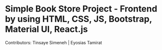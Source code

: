 # Simple Book Store Project - Frontend by using HTML, CSS, JS, Bootstrap, Material UI, React.js

Contributors: Tinsaye Simeneh | Eyosias Tamirat
